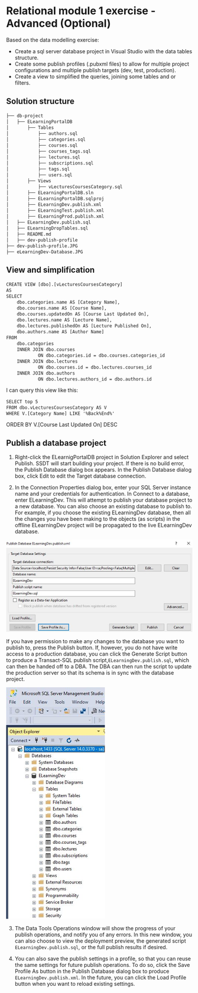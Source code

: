 # Relational module 1 exercise - Advanced (Optional)
Based on the data modelling exercise:
* Create a sql server database project in Visual Studio with the data tables structure.
* Create some publish profiles (.pubxml files) to allow for multiple project configurations and multiple publish targets (dev, test, production).
* Create a view to simplified the queries, joining some tables and or filters.


## Solution structure 

```
├── db-project
│   ├── ELearningPortalDB 
│   	├── Tables
│   		├── authors.sql
│   		├── categories.sql
│   		├── courses.sql
│   		├── courses_tags.sql
│   		├── lectures.sql
│   		├── subscriptions.sql
│   		├── tags.sql
│   		├── users.sql
│   	├── Views
│   		├── vLecturesCoursesCategory.sql
│   	├── ELearningPortalDB.sln
│   	├── ELearningPortalDB.sqlproj
│   	├── ELearningDev.publish.xml
│   	├── ELearningTest.publish.xml
│   	├── ELearningProd.publish.xml
│   ├── ELearningDev.publish.sql
│   ├── ELearningDropTables.sql
│   ├── README.md
│   ├── dev-publish-profile
├── dev-publish-profile.JPG
├── eLearningDev-Database.JPG
```

## View and simplification

```
CREATE VIEW [dbo].[vLecturesCoursesCategory]
AS
SELECT        
	dbo.categories.name AS [Category Name], 
	dbo.courses.name AS [Course Name], 
	dbo.courses.updatedOn AS [Course Last Updated On], 
	dbo.lectures.name AS [Lecture Name], 
    dbo.lectures.publishedOn AS [Lecture Published On], 
	dbo.authors.name AS [Author Name]
FROM 
	dbo.categories 
    INNER JOIN dbo.courses 
            ON dbo.categories.id = dbo.courses.categories_id 
	INNER JOIN dbo.lectures 
            ON dbo.courses.id = dbo.lectures.courses_id 
	INNER JOIN dbo.authors 
            ON dbo.lectures.authors_id = dbo.authors.id
```

I can query this view like this:
```
SELECT top 5
FROM dbo.vLecturesCoursesCategory AS V
WHERE V.[Category Name] LIKE '%Back%End%'
```
ORDER BY V.[Course Last Updated On] DESC

## Publish a database project
 1. Right-click the ELearnigPortalDB project in Solution Explorer and select Publish. SSDT will start building your project. If there is no build error, the Publish Database dialog box appears.
 In the Publish Database dialog box, click Edit to edit the Target database connection.

2. In the Connection Properties dialog box, enter your SQL Server instance name and your credentials for authentication. In Connect to a database, enter ELearningDev. This will attempt to publish your database project to a new database. You can also choose an existing database to publish to. For example, if you choose the existing ELearningDev database, then all the changes you have been making to the objects (as scripts) in the offline ELearningDev project will be propagated to the live ELearningDev database.

![DevPublishProfile](Images/dev-publish-profile.JPG)    

If you have permission to make any changes to the database you want to publish to, press the Publish button. If, however, you do not have write access to a production database, you can click the Generate Script button to produce a Transact-SQL publish script,`ELearningDev.publish.sql`, which can then be handed off to a DBA. The DBA can then run the script to update the production server so that its schema is in sync with the database project.

![ELearningDevDatabase](Images/ELearningDev-Database.JPG)  

3. The Data Tools Operations window will show the progress of your publish operations, and notify you of any errors. In this new window, you can also choose to view the deployment preview, the generated script `ELearningDev.publish.sql`, or the full publish results if desired.

4. You can also save the publish settings in a profile, so that you can reuse the same settings for future publish operations. To do so, click the Save Profile As button in the Publish Database dialog box to produce `ELearningDev.publish.xml`. In the future, you can click the Load Profile button when you want to reload existing settings.

